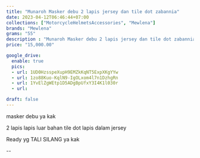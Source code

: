 ```yaml
---
title: "Munaroh Masker debu 2 lapis jersey dan tile dot zabannia"
date: 2023-04-12T06:46:44+07:00
collections: ["MotorcycleHelmetsAccessories", "Mewlena"]
brands: "Mewlena"
grams: "55"
description : "Munaroh Masker debu 2 lapis jersey dan tile dot zabannia"
price: "15,000.00"

google_drive:
  enable: true
  pics:
  - url: 1UD0HzsspeXupH9EMZkKqNT5ExpXKgYYw
  - url: 1zo88Kuo-KqlN9-IgOLxom4l7n1DzhgRn
  - url: 1YvElZgWEtp1D5ADgBpUfxY3I4K1l030r
  - url: 

draft: false
---
```


masker debu ya kak

2 lapis
lapis luar bahan tile dot
lapis dalam jersey

Ready yg TALI SILANG ya kak

--
